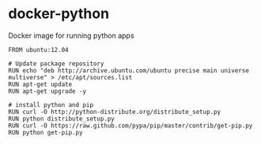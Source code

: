 docker-python
=============

Docker image for running python apps

```
FROM ubuntu:12.04

# Update package repository
RUN echo "deb http://archive.ubuntu.com/ubuntu precise main universe multiverse" > /etc/apt/sources.list
RUN apt-get update
RUN apt-get upgrade -y

# install python and pip
RUN curl -O http://python-distribute.org/distribute_setup.py
RUN python distribute_setup.py
RUN curl -O https://raw.github.com/pypa/pip/master/contrib/get-pip.py
RUN python get-pip.py
```